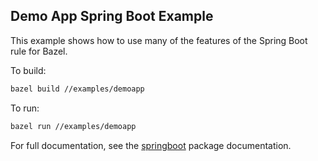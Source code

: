 ## Demo App Spring Boot Example


This example shows how to use many of the features of the Spring Boot rule for Bazel.

To build:

```bash
bazel build //examples/demoapp
```

To run:

```bash
bazel run //examples/demoapp
```

For full documentation, see the [springboot](https://github.com/salesforce/rules_spring/tree/main/springboot) package documentation.
